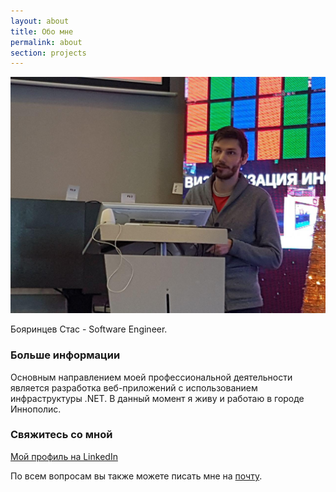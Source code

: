 ```yaml
---
layout: about
title: Обо мне
permalink: about
section: projects
---
```

![Бояринцев Станислав](/images/photo_2018-03-01_11-45-59.jpg)

Бояринцев Стас - Software Engineer.

### Больше информации

Основным направлением моей профессиональной деятельности является разработка веб-приложений с использованием инфраструктуры .NET. В данный момент я живу и работаю в городе Иннополис.

### Свяжитесь со мной
    
[Мой профиль на LinkedIn](https://ru.linkedin.com/in/boyarincev)

По всем вопросам вы также можете писать мне на [почту](mailto:boyarincev@gmail.com).
